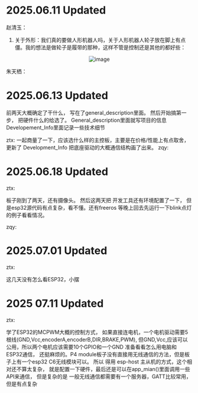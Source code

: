 
# 2025.06.11 Updated

赵清玉：
1. 关于外形：我们真的要做人形机器人吗，关于人形机器人轮子放在脚上有点僵。我的想法是做轮子是履带的那种，这样不管是控制还是其他的都好些：

<p align="center">
  <img src="https://github.com/user-attachments/assets/eb7cfe23-a819-423b-84d9-ec87b37f1165" alt="image" />
</p>

朱天栖：


# 2025.06.13 Updated

  前两天大概确定了干什么， 写在了general_description里面。 然后开始搞第一步， 把硬件什么的给选了。
  General_description里面就写项目的信息
  Developement_Info里面记录一些技术细节

ztx: 一起商量了一下，应该选什么样的主控板，主要是在价格/性能上有点取舍，更新了 Development_Info 把底座驱动的大概通信结构画了出来。
zqy:

# 2025.06.18 Updated

ztx:

  板子刚到了两天，还有摄像头。 然后这两天把 开发工具还有环境配置了一下， 但是esp32源代码有点复杂，看不懂。还有freeros
  等晚上回去先运行一下blink点灯的例子看看情况。

zqy:

# 2025.07.01 Updated

ztx: 

  这几天没有怎么看ESP32，小摆

# 2025 07.11 Updated

ztx:

  学了ESP32的MCPWM大概的控制方式， 如果直接连电机，一个电机驱动需要5根线(GND,Vcc,encoderA,encoderB,DIR,BRAKE,PWM), 但GND,Vcc,应该可以公用，所以两个电机应该需要10个GPIO和一个GND
  准备看看怎么用电脑和ESP32通信， 还挺麻烦的。P4 module板子没有直接用无线通信的方法，但是板子上有一个esp32 C6无线模块可以。 所以
  得用 esp-host 主从机的方式，这个相对还不算太复杂， 就是配置一下硬件，最后还是可以在app_mian()里面调用一些API来通信，
  但是复杂的是 一般无线通信都需要有一个服务器，GATT比较常用， 但是有点复杂

  





